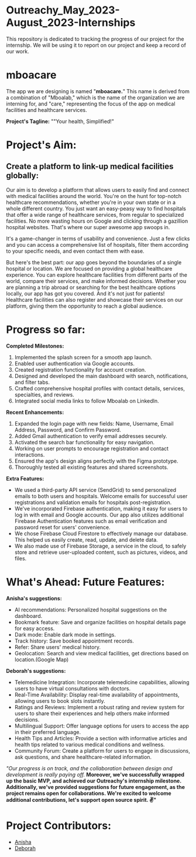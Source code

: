 # Outreachy_May_2023-August_2023-Internships

This repository is dedicated to tracking the progress of our project for the internship. We will be using it to report on our project and keep a record of our work.

# mboacare
The app we are designing is named "**mboacare.**" This name is derived from a combination of "Mboalab," which is the name of the organization we are interning for, and "care," representing the focus of the app on medical facilities and healthcare services.

**Project's Tagline:** ""Your health, Simplified!"

# Project's Aim:

## Create a platform to link-up medical facilities globally:

Our aim is to develop a platform that allows users to easily find and connect with medical facilities around the world. You're on the hunt for top-notch healthcare recommendations, whether you're in your own state or in a whole different country. You just want an easy-peasy way to find hospitals that offer a wide range of healthcare services, from regular to specialized facilities. No more wasting hours on Google and clicking through a gazillion hospital websites. That's where our super awesome app swoops in.

It's a game-changer in terms of usability and convenience. Just a few clicks and you can access a comprehensive list of hospitals, filter them according to your specific needs, and even contact them with ease.

But here's the best part: our app goes beyond the boundaries of a single hospital or location. We are focused on providing a global healthcare experience. You can explore healthcare facilities from different parts of the world, compare their services, and make informed decisions. Whether you are planning a trip abroad or searching for the best healthcare options locally, our app has got you covered. And it's not just for patients! Healthcare facilities can also register and showcase their services on our platform, giving them the opportunity to reach a global audience.


# Progress so far:

**Completed Milestones:**
1. Implemented the splash screen for a smooth app launch.
2. Enabled user authentication via Google accounts.
3. Created registration functionality for account creation.
4. Designed and developed the main dashboard with search, notifications, and filter tabs.
5. Crafted comprehensive hospital profiles with contact details, services, specialties, and reviews.
6. Integrated social media links to follow Mboalab on LinkedIn.

**Recent Enhancements:**
1. Expanded the login page with new fields: Name, Username, Email Address, Password, and Confirm Password.
2. Added Gmail authentication to verify email addresses securely.
3. Activated the search bar functionality for easy navigation.
4. Working on user prompts to encourage registration and contact interactions.
5. Ensured the app's design aligns perfectly with the Figma prototype.
6. Thoroughly tested all existing features and shared screenshots.

**Extra Features:**
- We used a third-party API service (SendGrid) to send personalized emails to both users and hospitals. Welcome emails for successful user registrations and validation emails for hospitals post-registration. 
- We've incorporated Firebase authentication, making it easy for users to log in with email and Google accounts. Our app also utilizes additional Firebase Authentication features such as email verification and password reset for users' convenience.
- We chose Firebase Cloud Firestore to effectively manage our database. This helped us easily create, read, update, and delete data.
- We also made use of Firebase Storage, a service in the cloud, to safely store and retrieve user-uploaded content, such as pictures, videos, and files.

# **What's Ahead: Future Features:**
**Anisha's suggestions:**
- AI recommendations: Personalized hospital suggestions on the dashboard.
- Bookmark feature: Save and organize facilities on hospital details page for easy access.
- Dark mode: Enable dark mode in settings.
- Track history: Save booked appointment records.
- Refer: Share users' medical history.
- Geolocation: Search and view medical facilities, get directions based on location.(Google Map)

**Deborah's suggestions:**
- Telemedicine Integration: Incorporate telemedicine capabilities, allowing users to have virtual consultations with doctors.
- Real-Time Availability: Display real-time availability of appointments, allowing users to book slots instantly.
- Ratings and Reviews: Implement a robust rating and review system for users to share their experiences and help others make informed decisions.
- Multilingual Support: Offer language options for users to access the app in their preferred language.
- Health Tips and Articles: Provide a section with informative articles and health tips related to various medical conditions and wellness.
- Community Forum: Create a platform for users to engage in discussions, ask questions, and share healthcare-related information.

*"Our progress is on track, and the collaboration between design and development is really paying off.*
**Moreover, we've successfully wrapped up the basic MVP, and achieved our Outreachy's internship milestone. Additionally, we've provided suggestions for future engagement, as the project remains open for collaborations. We're excited to welcome additional contributions, let's support open source spirit. ✌"**

# Project Contributors:

- [Anisha](https://github.com/AnishaSingh0118)
- [Deborah](https://github.com/dearlydebbie)

